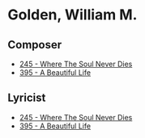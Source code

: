 # Golden, William M.

## Composer

- [245 - Where The Soul Never Dies](/hymns/245.md)
- [395 - A Beautiful Life](/hymns/395.md)

## Lyricist

- [245 - Where The Soul Never Dies](/hymns/245.md)
- [395 - A Beautiful Life](/hymns/395.md)

